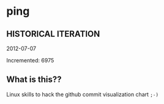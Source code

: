 # ping

## HISTORICAL ITERATION
2012-07-07

Incremented: 6975

## What is this?? 
Linux skills to hack the github commit visualization chart `;-)`
